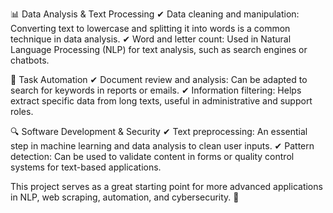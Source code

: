 📊 Data Analysis & Text Processing
✔ Data cleaning and manipulation: Converting text to lowercase and splitting it into words is a common technique in data analysis.
✔ Word and letter count: Used in Natural Language Processing (NLP) for text analysis, such as search engines or chatbots.

📝 Task Automation
✔ Document review and analysis: Can be adapted to search for keywords in reports or emails.
✔ Information filtering: Helps extract specific data from long texts, useful in administrative and support roles.

🔍 Software Development & Security
✔ Text preprocessing: An essential step in machine learning and data analysis to clean user inputs.
✔ Pattern detection: Can be used to validate content in forms or quality control systems for text-based applications.

This project serves as a great starting point for more advanced applications in NLP, web scraping, automation, and cybersecurity. 🚀
